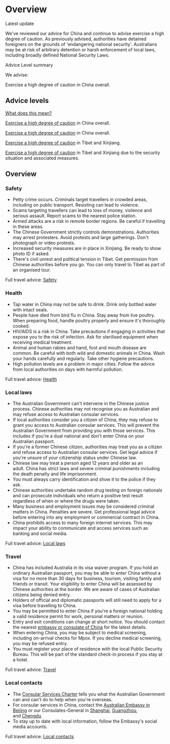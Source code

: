 # Overview

Latest update

We've reviewed our advice for China and continue to advise exercise a high degree of caution. As previously advised, authorities have detained foreigners on the grounds of 'endangering national security'. Australians may be at risk of arbitrary detention or harsh enforcement of local laws, including broadly defined National Security Laws.

Advice Level summary

We advise:

Exercise a high degree of caution in China overall.

## Advice levels

[What does this mean?](/before-you-go/travel-advice-explained/)

[Exercise a high degree of caution](https://www.smartraveller.gov.au/consular-services/travel-advice-explained#level2 ) in China overall.

[Exercise a high degree of caution](https://www.smartraveller.gov.au/consular-services/travel-advice-explained#level2 ) in China overall.

[Exercise a high degree of caution](https://www.smartraveller.gov.au/consular-services/travel-advice-explained#level2 ) in Tibet and Xinjiang.

[Exercise a high degree of caution](https://www.smartraveller.gov.au/consular-services/travel-advice-explained#level2 ) in Tibet and Xinjiang due to the security situation and associated measures.

## Overview

### Safety

* Petty crime occurs. Criminals target travellers in crowded areas, including on public transport. Resisting can lead to violence.
* Scams targeting travellers can lead to loss of money, violence and serious assault. Report scams to the nearest police station.
* Armed attacks are a risk in remote border regions. Be careful if travelling in these areas.
* The Chinese Government strictly controls demonstrations. Authorities may arrest protesters. Avoid protests and large gatherings. Don't photograph or video protests.
* Increased security measures are in place in Xinjiang. Be ready to show photo ID if asked.
* There's civil unrest and political tension in Tibet. Get permission from Chinese authorities before you go. You can only travel to Tibet as part of an organised tour.

Full travel advice: [Safety](#safety)

### Health

* Tap water in China may not be safe to drink. Drink only bottled water with intact seals.
* People have died from bird flu in China. Stay away from live poultry. When preparing food, handle poultry properly and ensure it's thoroughly cooked.
* HIV/AIDS is a risk in China. Take precautions if engaging in activities that expose you to the risk of infection. Ask for sterilised equipment when receiving medical treatment.
* Animal and human rabies and hand, foot and mouth disease are common. Be careful with both wild and domestic animals in China. Wash your hands carefully and regularly. Take other hygiene precautions.
* High pollution levels are a problem in major cities. Follow the advice from local authorities on days with harmful pollution.

Full travel advice: [Health](#health)

### Local laws

* The Australian Government can't intervene in the Chinese justice process. Chinese authorities may not recognise you as Australian and may refuse access to Australian consular services.
* If local authorities consider you a citizen of China, they may refuse to grant you access to Australian consular services. This will prevent the Australian Government from providing you with those services. This includes if you're a dual national and don't enter China on your Australian passport.
* If you're a former Chinese citizen, authorities may treat you as a citizen and refuse access to Australian consular services. Get legal advice if you're unsure of your citizenship status under Chinese law.
* Chinese law may treat a person aged 12 years and older as an adult. China has strict laws and severe criminal punishments including the death penalty and life imprisonment.
* You must always carry identification and show it to the police if they ask.
* Chinese authorities undertake random drug testing on foreign nationals and can prosecute individuals who return a positive test result regardless of when or where the drugs were taken.
* Many business and employment issues may be considered criminal matters in China. Penalties are severe. Get professional legal advice before entering into any employment or commercial contract in China.
* China prohibits access to many foreign internet services. This may impact your ability to communicate and access services such as banking and social media.

Full travel advice: [Local laws](#local-laws)

### Travel

* China has included Australia in its visa waiver program. If you hold an ordinary Australian passport, you may be able to enter China without a visa for no more than 30 days for business, tourism, visiting family and friends or transit. Your eligibility to enter China will be assessed by Chinese authorities at the border. We are aware of cases of Australian citizens being denied entry.
* Holders of official and diplomatic passports will still need to apply for a visa before travelling to China.
* You may be permitted to enter China if you're a foreign national holding a valid residence permit for work, personal matters or reunion.
* Entry and exit conditions can change at short notice. You should contact the nearest [embassy or consulate of China](http://au.china-embassy.gov.cn/eng/) for the latest details.
* When entering China, you may be subject to medical screening, including on-arrival checks for Mpox. If you decline medical screening, you may be refused entry.
* You must register your place of residence with the local Public Security Bureau. This will be part of the standard check-in process if you stay at a hotel.

Full travel advice: [Travel](#travel)

### Local contacts

* The [Consular Services Charter](/node/46) tells you what the Australian Government can and can't do to help when you're overseas.
* For consular services in China, contact the [Australian Embassy in Beijing](https://china.embassy.gov.au/) or our Consulates-General in [Shanghai](https://shanghai.china.embassy.gov.au/), [Guangzhou](https://guangzhou.china.embassy.gov.au/), and [Chengdu](https://chengdu.china.embassy.gov.au/).
* To stay up to date with local information, follow the Embassy's social media accounts.

Full travel advice: [Local contacts](#local-contacts)
